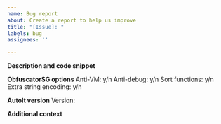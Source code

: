 ```yaml
---
name: Bug report
about: Create a report to help us improve
title: "[Issue]: "
labels: bug
assignees: ''

---
```


**Description and code snippet**


**ObfuscatorSG options**
Anti-VM:  y/n
Anti-debug:  y/n
Sort functions:  y/n
Extra string encoding:  y/n

**AutoIt version**
Version:  

**Additional context**
